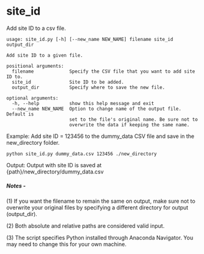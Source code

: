 # site_id
Add site ID to a csv file. 



```
usage: site_id.py [-h] [--new_name NEW_NAME] filename site_id output_dir

Add site ID to a given file.

positional arguments:
  filename             Specify the CSV file that you want to add site ID to.
  site_id              Site ID to be added.
  output_dir           Specify where to save the new file.

optional arguments:
  -h, --help           show this help message and exit
  --new_name NEW_NAME  Option to change name of the output file. Default is
                       set to the file's original name. Be sure not to
                       overwrite the data if keeping the same name.
```



Example: Add site ID = 123456 to the dummy_data CSV file and save in the new_directory folder.

```
python site_id.py dummy_data.csv 123456 ./new_directory
```

Output: Output with site ID is saved at {path}/new_directory/dummy_data.csv




##### Notes - 
(1) If you want the filename to remain the same on output, make sure not to overwrite your original files by specifying a different directory for output (output_dir).

(2) Both absolute and relative paths are considered valid input.

(3) The script specifies Python installed through Anaconda Navigator. You may need to change this for your own machine.

